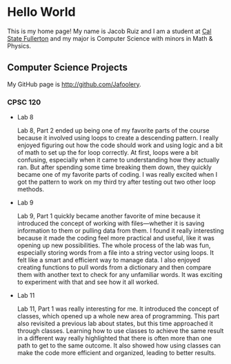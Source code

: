 # Hello World

This is my home page! My name is Jacob Ruiz and I am a student at [Cal State Fullerton](http://www.fullerton.edu/) and my major is Computer Science with minors in Math & Physics.

## Computer Science Projects

My GitHub page is http://github.com/Jafoolery.

### CPSC 120

* Lab 8

    Lab 8, Part 2 ended up being one of my favorite parts of the course 
    because it involved using loops to create a descending pattern. I really 
    enjoyed figuring out how the code should work and using logic and a bit 
    of math to set up the for loop correctly. At first, loops were a bit 
    confusing, especially when it came to understanding how they actually ran. 
    But after spending some time breaking them down, they quickly became one of 
    my favorite parts of coding. I was really excited when I got the pattern to 
    work on my third try after testing out two other loop methods.

* Lab 9

    Lab 9, Part 1 quickly became another favorite of mine because it introduced 
    the concept of working with files—whether it is saving information to them or 
    pulling data from them. I found it really interesting because it made the 
    coding feel more practical and useful, like it was opening up new possibilities. 
    The whole process of the lab was fun, especially storing words from a file into 
    a string vector using loops. It felt like a smart and efficient way to manage 
    data. I also enjoyed creating functions to pull words from a dictionary and 
    then compare them with another text to check for any unfamiliar words. 
    It was exciting to experiment with that and see how it all worked.

* Lab 11

    Lab 11, Part 1 was really interesting for me. It introduced the concept of 
    classes, which opened up a whole new area of programming. This part also 
    revisited a previous lab about states, but this time approached it through 
    classes. Learning how to use classes to achieve the same result in a different 
    way really highlighted that there is often more than one path to get to the 
    same outcome. It also showed how using classes can make the code more 
    efficient and organized, leading to better results.
